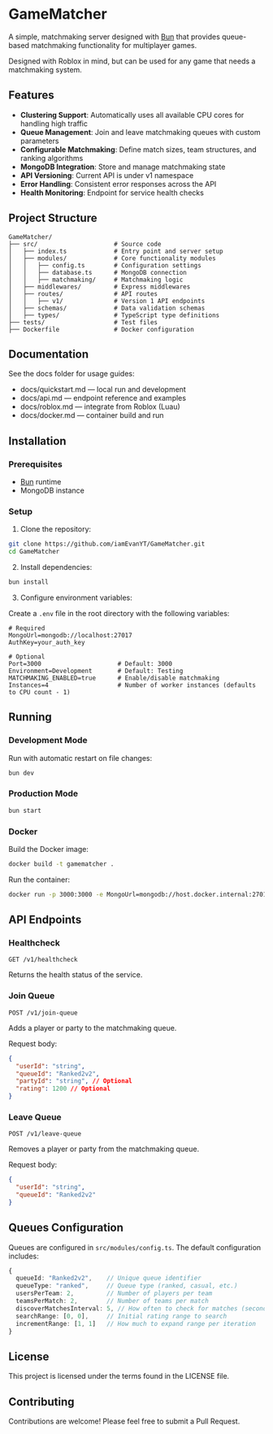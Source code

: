 # GameMatcher

A simple, matchmaking server designed with [Bun](https://bun.sh) that provides queue-based matchmaking functionality for multiplayer games.

Designed with Roblox in mind, but can be used for any game that needs a matchmaking system.

## Features

- **Clustering Support**: Automatically uses all available CPU cores for handling high traffic
- **Queue Management**: Join and leave matchmaking queues with custom parameters
- **Configurable Matchmaking**: Define match sizes, team structures, and ranking algorithms
- **MongoDB Integration**: Store and manage matchmaking state
- **API Versioning**: Current API is under v1 namespace
- **Error Handling**: Consistent error responses across the API
- **Health Monitoring**: Endpoint for service health checks

## Project Structure

```
GameMatcher/
├── src/                     # Source code
│   ├── index.ts             # Entry point and server setup
│   ├── modules/             # Core functionality modules
│   │   ├── config.ts        # Configuration settings
│   │   ├── database.ts      # MongoDB connection
│   │   ├── matchmaking/     # Matchmaking logic
│   ├── middlewares/         # Express middlewares
│   ├── routes/              # API routes
│   │   ├── v1/              # Version 1 API endpoints
│   ├── schemas/             # Data validation schemas
│   ├── types/               # TypeScript type definitions
├── tests/                   # Test files
├── Dockerfile               # Docker configuration
```

## Documentation

See the docs folder for usage guides:

- docs/quickstart.md — local run and development
- docs/api.md — endpoint reference and examples
- docs/roblox.md — integrate from Roblox (Luau)
- docs/docker.md — container build and run

## Installation

### Prerequisites

- [Bun](https://bun.sh) runtime
- MongoDB instance

### Setup

1. Clone the repository:

```bash
git clone https://github.com/iamEvanYT/GameMatcher.git
cd GameMatcher
```

2. Install dependencies:

```bash
bun install
```

3. Configure environment variables:

Create a `.env` file in the root directory with the following variables:

```
# Required
MongoUrl=mongodb://localhost:27017
AuthKey=your_auth_key

# Optional
Port=3000                     # Default: 3000
Environment=Development       # Default: Testing
MATCHMAKING_ENABLED=true      # Enable/disable matchmaking
Instances=4                   # Number of worker instances (defaults to CPU count - 1)
```

## Running

### Development Mode

Run with automatic restart on file changes:

```bash
bun dev
```

### Production Mode

```bash
bun start
```

### Docker

Build the Docker image:

```bash
docker build -t gamematcher .
```

Run the container:

```bash
docker run -p 3000:3000 -e MongoUrl=mongodb://host.docker.internal:27017 -e AuthKey=your_auth_key gamematcher
```

## API Endpoints

### Healthcheck

```
GET /v1/healthcheck
```

Returns the health status of the service.

### Join Queue

```
POST /v1/join-queue
```

Adds a player or party to the matchmaking queue.

Request body:

```json
{
  "userId": "string",
  "queueId": "Ranked2v2",
  "partyId": "string", // Optional
  "rating": 1200 // Optional
}
```

### Leave Queue

```
POST /v1/leave-queue
```

Removes a player or party from the matchmaking queue.

Request body:

```json
{
  "userId": "string",
  "queueId": "Ranked2v2"
}
```

## Queues Configuration

Queues are configured in `src/modules/config.ts`. The default configuration includes:

```typescript
{
  queueId: "Ranked2v2",    // Unique queue identifier
  queueType: "ranked",     // Queue type (ranked, casual, etc.)
  usersPerTeam: 2,         // Number of players per team
  teamsPerMatch: 2,        // Number of teams per match
  discoverMatchesInterval: 5, // How often to check for matches (seconds)
  searchRange: [0, 0],     // Initial rating range to search
  incrementRange: [1, 1]   // How much to expand range per iteration
}
```

## License

This project is licensed under the terms found in the LICENSE file.

## Contributing

Contributions are welcome! Please feel free to submit a Pull Request.
